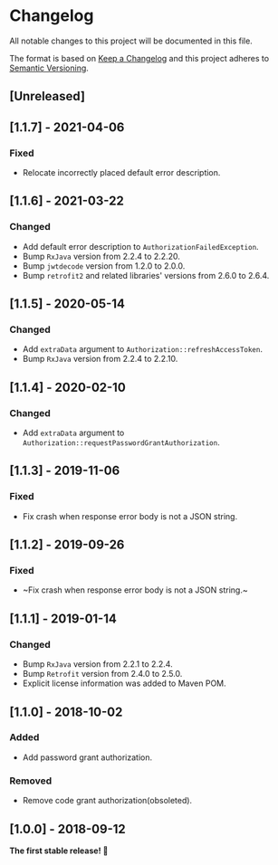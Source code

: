# Changelog
All notable changes to this project will be documented in this file.

The format is based on [Keep a Changelog](http://keepachangelog.com/en/1.0.0/)
and this project adheres to [Semantic Versioning](http://semver.org/spec/v2.0.0.html).

## [Unreleased]

## [1.1.7] - 2021-04-06
### Fixed
- Relocate incorrectly placed default error description.

## [1.1.6] - 2021-03-22
### Changed
- Add default error description to `AuthorizationFailedException`.
- Bump `RxJava` version from 2.2.4 to 2.2.20.
- Bump `jwtdecode` version from 1.2.0 to 2.0.0.
- Bump `retrofit2` and related libraries' versions from 2.6.0 to 2.6.4.

## [1.1.5] - 2020-05-14
### Changed
- Add `extraData` argument to `Authorization::refreshAccessToken`.
- Bump `RxJava` version from 2.2.4 to 2.2.10.

## [1.1.4] - 2020-02-10
### Changed
- Add `extraData` argument to `Authorization::requestPasswordGrantAuthorization`.

## [1.1.3] - 2019-11-06
### Fixed
- Fix crash when response error body is not a JSON string.

## [1.1.2] - 2019-09-26
### Fixed
- ~Fix crash when response error body is not a JSON string.~

## [1.1.1] - 2019-01-14
### Changed
- Bump `RxJava` version from 2.2.1 to 2.2.4.
- Bump `Retrofit` version from 2.4.0 to 2.5.0.
- Explicit license information was added to Maven POM.

## [1.1.0] - 2018-10-02
### Added
- Add password grant authorization.

### Removed
- Remove code grant authorization(obsoleted).

## [1.0.0] - 2018-09-12

**The first stable release! :tada:**
